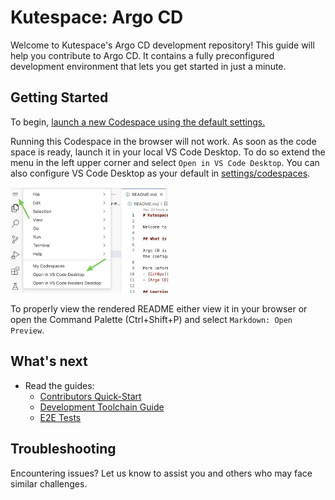 # Kutespace: Argo CD

Welcome to Kutespace's Argo CD development repository! This guide will help you contribute to Argo CD. It contains a fully preconfigured development environment that lets you get started in just a minute.

## Getting Started

To begin, [launch a new Codespace using the default settings.](https://codespaces.new/kutespaces/kubernetes)

Running this Codespace in the browser will not work. As soon as the code space is ready, launch it in your local VS Code Desktop.
To do so extend the menu in the left upper corner and select `Open in VS Code Desktop`. You can also configure VS Code Desktop as your default in [settings/codespaces](https://github.com/settings/codespaces).

<img src='docs/images/start-codespace-vscode.jpg' width='50%'>

To properly view the rendered README either view it in your browser or open the Command Palette (Ctrl+Shift+P) and select `Markdown: Open Preview`.

## What's next

* Read the guides:
  * [Contributors Quick-Start](https://argo-cd.readthedocs.io/en/latest/developer-guide/contributors-quickstart/)
  * [Development Toolchain Guide](https://argo-cd.readthedocs.io/en/latest/developer-guide/toolchain-guide/)
  * [E2E Tests](https://argo-cd.readthedocs.io/en/latest/developer-guide/test-e2e/)

## Troubleshooting

Encountering issues? Let us know to assist you and others who may face similar challenges.

